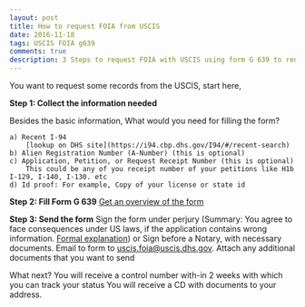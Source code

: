 ```yaml
---
layout: post
title: How to request FOIA from USCIS
date: 2016-11-18
tags: USCIS FOIA g639
comments: true
description: 3 Steps to request FOIA with USCIS using form G 639 to request immigration records
---
```

You want to request some records from the USCIS, start here,

**Step 1: Collect the information needed**

Besides the basic information, What would you need for filling the form?

	a) Recent I-94
		[lookup on DHS site](https://i94.cbp.dhs.gov/I94/#/recent-search)
	b) Alien Registration Number (A-Number) (this is optional)
	c) Application, Petition, or Request Receipt Number (this is optional)
		This could be any of you receipt number of your petitions like H1b I-129, I-140, I-130. etc
	d) Id proof: For example, Copy of your license or state id

**Step 2: Fill Form G 639**
	[Get an overview of the form](/posts/g-639-form-basics)

**Step 3: Send the form**
	Sign the form under perjury (Summary: You agree to face consequences under US laws, if the application contains wrong information. [Formal explanation](https://www.uscis.gov/tools/glossary/declaration-under-penalty-perjury))
	or Sign before a Notary, with necessary documents.
	Email to form to uscis.foia@uscis.dhs.gov. Attach any additional documents that you want to send

What next?
	You will receive a control number with-in 2 weeks with which you can track your status <here>
	You will receive a CD with documents to your address.

